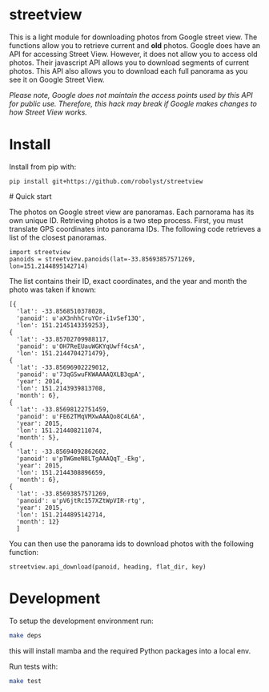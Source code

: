 # streetview

This is a light module for downloading photos from Google street view. The
functions allow you to retrieve current and **old** photos. Google does have an
API for accessing Street View. However, it does not allow you to access old
photos. Their javascript API allows you to download segments of current photos.
This API also allows you to download each full panorama as you see it on Google
Street View.

*Please note, Google does not maintain the access points used by this API for
public use. Therefore, this hack may break if Google makes changes to how
Street View works.*

# Install

Install from pip with:

	pip install git+https://github.com/robolyst/streetview

# Quick start



The photos on Google street view are panoramas. Each parnorama has its own
unique ID. Retrieving photos is a two step process. First, you must translate GPS
coordinates into panorama IDs. The following code retrieves a list of
the closest panoramas.

	import streetview
	panoids = streetview.panoids(lat=-33.85693857571269, lon=151.2144895142714)

The list contains their ID, exact coordinates, and the year and month the photo
was taken if known:

	[{
      'lat': -33.8568510378028,
      'panoid': u'aX3nhhCruYOr-i1vSef13Q',
      'lon': 151.2145143359253},
    {
      'lat': -33.85702709988117,
      'panoid': u'OH7ReEUauWGKYqUwff4csA',
      'lon': 151.2144704271479},
    {
      'lat': -33.85696902229012,
      'panoid': u'73qGSwuFKWAAAAQXLB3qpA',
      'year': 2014,
      'lon': 151.2143939813708,
      'month': 6},
    {
      'lat': -33.85698122751459,
      'panoid': u'FE62TMqVMXwAAAQo8C4L6A',
      'year': 2015,
      'lon': 151.214408211074,
      'month': 5},
    {
      'lat': -33.85694092862602,
      'panoid': u'pTWGmeN8LTgAAAQqT_-Ekg',
      'year': 2015,
      'lon': 151.2144308896659,
      'month': 6},
    {
      'lat': -33.85693857571269,
      'panoid': u'pV6jtRc157XZtWpVIR-rtg',
      'year': 2015,
      'lon': 151.2144895142714,
      'month': 12}
      ]


You can then use the panorama ids to download photos with the following
function:

	streetview.api_download(panoid, heading, flat_dir, key)


# Development

To setup the development environment run:
```bash
make deps
```
this will install mamba and the required Python packages into a local env.

Run tests with:
```bash
make test
```